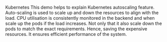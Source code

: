 Kubernetes
This demo helps to explain Kubernetes autoscaling feature. Auto-scaling is used to scale up and down the resources to align with the load. CPU utilisation is consistently monitored in the backend and when scale up the pods if the load increases. Not only that it also scale down the pods to match the exact requirements. Hence, saving the expensive resources. It ensures efficient performance of the system.
